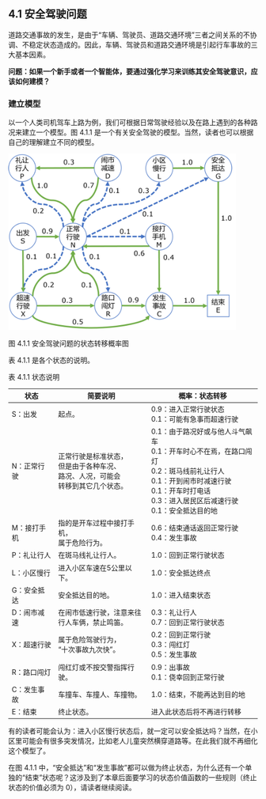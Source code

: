 
## 4.1 安全驾驶问题

道路交通事故的发生，是由于“车辆、驾驶员、道路交通环境”三者之间关系的不协调、不稳定状态造成的。因此，车辆、驾驶员和道路交通环境是引起行车事故的三大基本因素。

**问题：如果一个新手或者一个智能体，要通过强化学习来训练其安全驾驶意识，应该如何建模？**

###  建立模型

以一个人类司机驾车上路为例，我们可根据日常驾驶经验以及在路上遇到的各种路况来建立一个模型。图 4.1.1 是一个有关安全驾驶的模型。当然，读者也可以根据自己的理解建立不同的模型。

<img src="./img/SafetyDrive-Model.png" width=460>

图 4.1.1 安全驾驶问题的状态转移概率图

表 4.1.1 是各个状态的说明。

表 4.1.1 状态说明

|状态|简要说明|概率：状态转移|
|-|-|-|
|S：出发|起点。|0.9：进入正常行驶状态<br>0.1：可能有急事而超速行驶|
|N：正常行驶|正常行驶是标准状态，<br>但是由于各种车况、<br>路况、人况，可能会<br>转移到其它几个状态。|0.1：由于路况好或与他人斗气飙车<br>0.1：开车时心不在焉，在路口闯灯<br>0.2：斑马线前礼让行人<br> 0.1：开到闹市时减速行驶<br>0.1：开车时打电话<br>  0.3：进入居民区后减速行驶<br>0.1：安全抵达目的地|
|M：接打手机|指的是开车过程中接打手机，<br>属于危险行为。|0.6：结束通话返回正常行驶<br>0.4：发生事故|
|P：礼让行人|在斑马线礼让行人。|1.0：回到正常行驶状态||
|L：小区慢行|进入小区车速在5公里以下。|1.0：安全抵达终点|
|G：安全抵达|安全抵达目的地。|1.0：进入结束状态|
|D：闹市减速|在闹市低速行驶，注意来往<br>行人车俩，禁止鸣笛。|0.3：礼让行人<br> 0.7：回到正常行驶状态|
|X：超速行驶|属于危险驾驶行为，<br>“十次事故九次快”。|0.2：回到正常行驶<br>0.3：闯红灯<br>0.5：发生事故|
|R：路口闯灯|闯红灯或不按交警指挥行驶。|0.9：出事故<br>0.1：侥幸回到正常行驶|
|C：发生事故|车撞车、车撞人、车撞物。|1.0：结束，不能再达到目的地|
|E：结束|终止状态。|进入此状态后将不再进行转移|

有的读者可能会认为：进入小区慢行状态后，就一定可以安全抵达吗？当然，在小区里可能会有很多突发情况，比如老人儿童突然横穿道路等。在此我们就不再细化这个模型了。

在图 4.1.1 中，“安全抵达”和“发生事故”都可以做为终止状态，为什么还有一个单独的“结束”状态呢？这涉及到了本章后面要学习的状态价值函数的一些规则（终止状态的价值必须为 0），请读者继续阅读。
